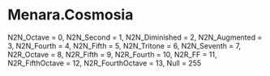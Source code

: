 # Menara.Cosmosia
N2N_Octave = 0,
N2N_Second = 1,
N2N_Diminished = 2,
N2N_Augmented = 3,
N2N_Fourth = 4,
N2N_Fifth = 5,
N2N_Tritone = 6,
N2N_Seventh = 7,
N2R_Octave = 8,
N2R_Fifth = 9,
N2R_Fourth = 10,
N2R_FF = 11,
N2R_FifthOctave = 12,
N2R_FourthOctave = 13,
Null = 255
